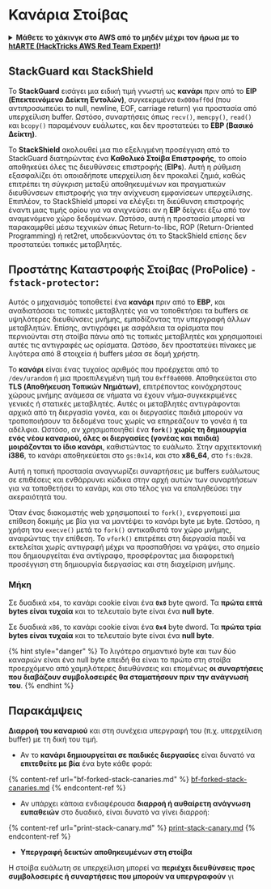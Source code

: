 # Κανάρια Στοίβας

<details>

<summary><strong>Μάθετε το χάκινγκ στο AWS από το μηδέν μέχρι τον ήρωα με το</strong> <a href="https://training.hacktricks.xyz/courses/arte"><strong>htARTE (HackTricks AWS Red Team Expert)</strong></a><strong>!</strong></summary>

Άλλοι τρόποι υποστήριξης του HackTricks:

* Αν θέλετε να δείτε την **εταιρεία σας διαφημισμένη στο HackTricks** ή να **κατεβάσετε το HackTricks σε μορφή PDF** ελέγξτε τα [**ΣΧΕΔΙΑ ΣΥΝΔΡΟΜΗΣ**](https://github.com/sponsors/carlospolop)!
* Αποκτήστε το [**επίσημο PEASS & HackTricks swag**](https://peass.creator-spring.com)
* Ανακαλύψτε [**την Οικογένεια PEASS**](https://opensea.io/collection/the-peass-family), τη συλλογή μας από αποκλειστικά [**NFTs**](https://opensea.io/collection/the-peass-family)
* **Εγγραφείτε** στην 💬 [**ομάδα Discord**](https://discord.gg/hRep4RUj7f) ή στην [**ομάδα τηλεγραφήματος**](https://t.me/peass) ή **ακολουθήστε** μας στο **Twitter** 🐦 [**@hacktricks\_live**](https://twitter.com/hacktricks\_live)**.**
* **Μοιραστείτε τα χάκινγκ κόλπα σας υποβάλλοντας PRs** στα [**HackTricks**](https://github.com/carlospolop/hacktricks) και [**HackTricks Cloud**](https://github.com/carlospolop/hacktricks-cloud) αποθετήρια στο GitHub.

</details>

## **StackGuard και StackShield**

Το **StackGuard** εισάγει μια ειδική τιμή γνωστή ως **κανάρι** πριν από το **EIP (Επεκτεινόμενο Δείκτη Εντολών)**, συγκεκριμένα `0x000aff0d` (που αντιπροσωπεύει το null, newline, EOF, carriage return) για προστασία από υπερχείλιση buffer. Ωστόσο, συναρτήσεις όπως `recv()`, `memcpy()`, `read()` και `bcopy()` παραμένουν ευάλωτες, και δεν προστατεύει το **EBP (Βασικό Δείκτη)**.

Το **StackShield** ακολουθεί μια πιο εξελιγμένη προσέγγιση από το StackGuard διατηρώντας ένα **Καθολικό Στοίβα Επιστροφής**, το οποίο αποθηκεύει όλες τις διευθύνσεις επιστροφής (**EIPs**). Αυτή η ρύθμιση εξασφαλίζει ότι οποιαδήποτε υπερχείλιση δεν προκαλεί ζημιά, καθώς επιτρέπει τη σύγκριση μεταξύ αποθηκευμένων και πραγματικών διευθύνσεων επιστροφής για την ανίχνευση εμφανίσεων υπερχείλισης. Επιπλέον, το StackShield μπορεί να ελέγξει τη διεύθυνση επιστροφής έναντι μιας τιμής ορίου για να ανιχνεύσει αν η **EIP** δείχνει έξω από τον αναμενόμενο χώρο δεδομένων. Ωστόσο, αυτή η προστασία μπορεί να παρακαμφθεί μέσω τεχνικών όπως Return-to-libc, ROP (Return-Oriented Programming) ή ret2ret, υποδεικνύοντας ότι το StackShield επίσης δεν προστατεύει τοπικές μεταβλητές.

## **Προστάτης Καταστροφής Στοίβας (ProPolice) `-fstack-protector`:**

Αυτός ο μηχανισμός τοποθετεί ένα **κανάρι** πριν από το **EBP**, και αναδιατάσσει τις τοπικές μεταβλητές για να τοποθετήσει τα buffers σε υψηλότερες διευθύνσεις μνήμης, εμποδίζοντας την υπεργραφή άλλων μεταβλητών. Επίσης, αντιγράφει με ασφάλεια τα ορίσματα που περνιούνται στη στοίβα πάνω από τις τοπικές μεταβλητές και χρησιμοποιεί αυτές τις αντιγραφές ως ορίσματα. Ωστόσο, δεν προστατεύει πίνακες με λιγότερα από 8 στοιχεία ή buffers μέσα σε δομή χρήστη.

Το **κανάρι** είναι ένας τυχαίος αριθμός που προέρχεται από το `/dev/urandom` ή μια προεπιλεγμένη τιμή του `0xff0a0000`. Αποθηκεύεται στο **TLS (Αποθήκευση Τοπικών Νημάτων)**, επιτρέποντας κοινόχρηστους χώρους μνήμης ανάμεσα σε νήματα να έχουν νήμα-συγκεκριμένες γενικές ή στατικές μεταβλητές. Αυτές οι μεταβλητές αντιγράφονται αρχικά από τη διεργασία γονέα, και οι διεργασίες παιδιά μπορούν να τροποποιήσουν τα δεδομένα τους χωρίς να επηρεάζουν το γονέα ή τα αδέλφια. Ωστόσο, αν χρησιμοποιηθεί ένα **`fork()` χωρίς τη δημιουργία ενός νέου καναριού, όλες οι διεργασίες (γονέας και παιδιά) μοιράζονται το ίδιο κανάρι**, καθιστώντας το ευάλωτο. Στην αρχιτεκτονική **i386**, το κανάρι αποθηκεύεται στο `gs:0x14`, και στο **x86\_64**, στο `fs:0x28`.

Αυτή η τοπική προστασία αναγνωρίζει συναρτήσεις με buffers ευάλωτους σε επιθέσεις και ενθάρρυνει κώδικα στην αρχή αυτών των συναρτήσεων για να τοποθετήσει το κανάρι, και στο τέλος για να επαληθεύσει την ακεραιότητά του.

Όταν ένας διακομιστής web χρησιμοποιεί το `fork()`, ενεργοποιεί μια επίθεση δοκιμής με βία για να μαντέψει το κανάρι byte με byte. Ωστόσο, η χρήση του `execve()` μετά το `fork()` αντικαθιστά τον χώρο μνήμης, αναιρώντας την επίθεση. Το `vfork()` επιτρέπει στη διεργασία παιδί να εκτελείται χωρίς αντιγραφή μέχρι να προσπαθήσει να γράψει, στο σημείο που δημιουργείται ένα αντίγραφο, προσφέροντας μια διαφορετική προσέγγιση στη δημιουργία διεργασίας και στη διαχείριση μνήμης.

### Μήκη

Σε δυαδικά `x64`, το κανάρι cookie είναι ένα **`0x8`** byte qword. Τα **πρώτα επτά bytes είναι τυχαία** και το τελευταίο byte είναι ένα **null byte**.

Σε δυαδικά `x86`, το κανάρι cookie είναι ένα **`0x4`** byte dword. Τα **πρώτα τρία bytes είναι τυχαία** και το τελευταίο byte είναι ένα **null byte**.

{% hint style="danger" %}
Το λιγότερο σημαντικό byte και των δύο καναριών είναι ένα null byte επειδή θα είναι το πρώτο στη στοίβα προερχόμενο από χαμηλότερες διευθύνσεις και επομένως **οι συναρτήσεις που διαβάζουν συμβολοσειρές θα σταματήσουν πριν την ανάγνωσή του**.
{% endhint %}

## Παρακάμψεις

**Διαρροή του καναριού** και στη συνέχεια υπεργραφή του (π.χ. υπερχείλιση buffer) με τη δική του τιμή.

* Αν το **κανάρι δημιουργείται σε παιδικές διεργασίες** είναι δυνατό να **επιτεθείτε με βία** ένα byte κάθε φορά:

{% content-ref url="bf-forked-stack-canaries.md" %}
[bf-forked-stack-canaries.md](bf-forked-stack-canaries.md)
{% endcontent-ref %}

* Αν υπάρχει κάποια ενδιαφέρουσα **διαρροή ή αυθαίρετη ανάγνωση ευπαθειών** στο δυαδικό, είναι δυνατό να γίνει διαρροή:

{% content-ref url="print-stack-canary.md" %}
[print-stack-canary.md](print-stack-canary.md)
{% endcontent-ref %}

* **Υπεργραφή δεικτών αποθηκευμένων στη στοίβα**

Η στοίβα ευάλωτη σε υπερχείλιση μπορεί να **περιέχει διευθύνσεις προς συμβολοσειρές ή συναρτήσεις που μπορούν να υπεργραφούν** γι
